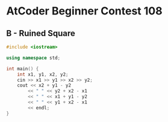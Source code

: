 # AtCoder Beginner Contest 108
## B - Ruined Square
```cpp
#include <iostream>

using namespace std;

int main() {
    int x1, y1, x2, y2;
    cin >> x1 >> y1 >> x2 >> y2;
    cout << x2 + y1 - y2
        << " " << y2 + x2 - x1
        << " " << x1 + y1 - y2
        << " " << y1 + x2 - x1
        << endl;
}
```
